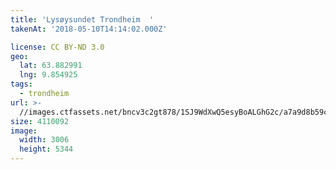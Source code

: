 ```yaml
---
title: 'Lysøysundet Trondheim  '
takenAt: '2018-05-10T14:14:02.000Z'

license: CC BY-ND 3.0
geo:
  lat: 63.882991
  lng: 9.854925
tags:
  - trondheim
url: >-
  //images.ctfassets.net/bncv3c2gt878/1SJ9WdXwQ5esyBoALGhG2c/a7a9d8b59c2074c1dbe39f21dda269af/lysysundet-trondheim_28164231508_o
size: 4110092
image:
  width: 3006
  height: 5344
---
```

